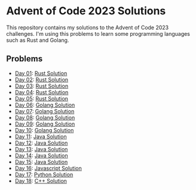 # Advent of Code 2023 Solutions

This repository contains my solutions to the Advent of Code 2023 challenges. I'm using this problems to learn some programming languages such as Rust and Golang.

## Problems

- [Day 01](day01/description.txt): [Rust Solution](day01/src/main.rs)
- [Day 02](day02/description.txt): [Rust Solution](day02/src/main.rs)
- [Day 03](day03/description.txt): [Rust Solution](day03/src/main.rs)
- [Day 04](day04/description.txt): [Rust Solution](day04/src/main.rs)
- [Day 05](day05/description.txt): [Rust Solution](day05/src/main.rs)
- [Day 06](day06/description.txt): [Golang Solution](day06/main.go)
- [Day 07](day07/description.txt): [Golang Solution](day07/main.go)
- [Day 08](day08/description.txt): [Golang Solution](day08/main.go)
- [Day 09](day09/description.txt): [Golang Solution](day09/main.go)
- [Day 10](day10/description.txt): [Golang Solution](day10/main.go)
- [Day 11](day11/description.txt): [Java Solution](day11/Main.java)
- [Day 12](day12/description.txt): [Java Solution](day12/Main.java)
- [Day 13](day13/description.txt): [Java Solution](day13/Main.java)
- [Day 14](day14/description.txt): [Java Solution](day14/Main.java)
- [Day 15](day15/description.txt): [Java Solution](day15/Main.java)
- [Day 16](day16/description.txt): [Javascript Solution](day16/main.js)
- [Day 17](day17/description.txt): [Python Solution](day17/main.py)
- [Day 18](day18/description.txt): [C++ Solution](day18/main.cpp)
